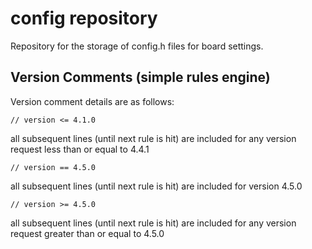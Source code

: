 # config repository

Repository for the storage of config.h files for board settings.

## Version Comments (simple rules engine)

Version comment details are as follows:

`// version <= 4.1.0`

all subsequent lines (until next rule is hit) are included for any version request less than or equal to 4.4.1

`// version == 4.5.0`

all subsequent lines (until next rule is hit) are included for version 4.5.0

`// version >= 4.5.0`

all subsequent lines (until next rule is hit) are included for any version request greater than or equal to 4.5.0

